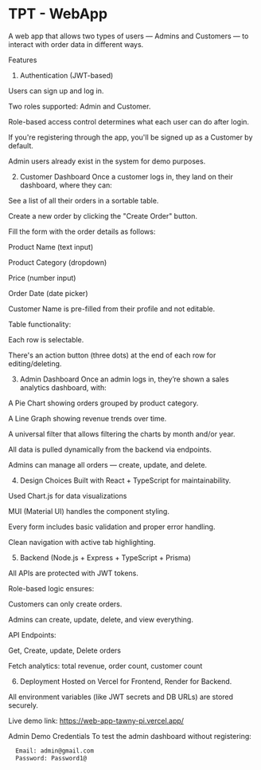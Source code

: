 # TPT - WebApp

A web app that allows two types of users — Admins and Customers — to interact with order data in different ways.

Features

1. Authentication (JWT-based)

Users can sign up and log in.

Two roles supported: Admin and Customer.

Role-based access control determines what each user can do after login.

If you're registering through the app, you'll be signed up as a Customer by default.

Admin users already exist in the system for demo purposes.

2. Customer Dashboard
   Once a customer logs in, they land on their dashboard, where they can:

See a list of all their orders in a sortable table.

Create a new order by clicking the "Create Order" button.

Fill the form with the order details as follows:

Product Name (text input)

Product Category (dropdown)

Price (number input)

Order Date (date picker)

Customer Name is pre-filled from their profile and not editable.

Table functionality:

Each row is selectable.

There's an action button (three dots) at the end of each row for editing/deleting.

3. Admin Dashboard
   Once an admin logs in, they’re shown a sales analytics dashboard, with:

A Pie Chart showing orders grouped by product category.

A Line Graph showing revenue trends over time.

A universal filter that allows filtering the charts by month and/or year.

All data is pulled dynamically from the backend via endpoints.

Admins can manage all orders — create, update, and delete.

4. Design Choices
   Built with React + TypeScript for maintainability.

Used Chart.js for data visualizations

MUI (Material UI) handles the component styling.

Every form includes basic validation and proper error handling.

Clean navigation with active tab highlighting.

5. Backend (Node.js + Express + TypeScript + Prisma)

All APIs are protected with JWT tokens.

Role-based logic ensures:

Customers can only create orders.

Admins can create, update, delete, and view everything.

API Endpoints:

Get, Create, update, Delete orders

Fetch analytics: total revenue, order count, customer count

6. Deployment
   Hosted on Vercel for Frontend, Render for Backend.

All environment variables (like JWT secrets and DB URLs) are stored securely.

Live demo link: https://web-app-tawny-pi.vercel.app/

Admin Demo Credentials
To test the admin dashboard without registering:

```sh
  Email: admin@gmail.com
  Password: Password1@

```
